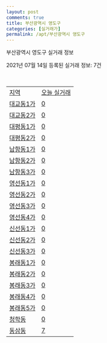 ```yaml
---
layout: post
comments: true
title: 부산광역시 영도구
categories: [실거래가]
permalink: /apt/부산광역시 영도구
---
```


부산광역시 영도구 실거래 정보

2021년 07월 14일 등록된 실거래 정보: 7건

<script type="text/javascript">
  google.charts.load('current', {'packages':['corechart']});
  google.charts.setOnLoadCallback(drawChart);

  function drawChart() {
    var data = google.visualization.arrayToDataTable([['거래일', '매매', '전월세', '전매'], ['20-07', 63, 39, 8], ['20-08', 118, 50, 19], ['20-09', 154, 72, 21], ['20-10', 165, 75, 35], ['20-11', 414, 69, 86], ['20-12', 297, 101, 61], ['21-01', 111, 94, 9], ['21-02', 132, 90, 148], ['21-03', 185, 100, 45], ['21-04', 278, 110, 50], ['21-05', 269, 130, 35], ['21-06', 100, 101, 12], ['21-07', 15, 20, 3]]);

    var options = {
      title: '최근 1년간 유형별 거래량 추이',
      legend: { position: 'bottom' }
    };

    var chart = new google.visualization.LineChart(document.getElementById('columnchart_material'));
    chart.draw(data, (options));
  }
</script>

<div id="columnchart_material" style="width: 95%; margin-left: -35px"></div>
<br>
<table class="sortable">
  <tr>
    <td><a href="#">지역</a></td>
    <td><a href="#">오늘 실거래</a></td>
  </tr>

  
  <tr class="item">
    <td><a href="부산광역시 영도구 대교동1가">대교동1가</a></td>
    <td><a href="부산광역시 영도구 대교동1가">0</a></td>
  </tr>
    

  <tr class="item">
    <td><a href="부산광역시 영도구 대교동2가">대교동2가</a></td>
    <td><a href="부산광역시 영도구 대교동2가">0</a></td>
  </tr>
    

  <tr class="item">
    <td><a href="부산광역시 영도구 대평동1가">대평동1가</a></td>
    <td><a href="부산광역시 영도구 대평동1가">0</a></td>
  </tr>
    

  <tr class="item">
    <td><a href="부산광역시 영도구 대평동2가">대평동2가</a></td>
    <td><a href="부산광역시 영도구 대평동2가">0</a></td>
  </tr>
    

  <tr class="item">
    <td><a href="부산광역시 영도구 남항동1가">남항동1가</a></td>
    <td><a href="부산광역시 영도구 남항동1가">0</a></td>
  </tr>
    

  <tr class="item">
    <td><a href="부산광역시 영도구 남항동2가">남항동2가</a></td>
    <td><a href="부산광역시 영도구 남항동2가">0</a></td>
  </tr>
    

  <tr class="item">
    <td><a href="부산광역시 영도구 남항동3가">남항동3가</a></td>
    <td><a href="부산광역시 영도구 남항동3가">0</a></td>
  </tr>
    

  <tr class="item">
    <td><a href="부산광역시 영도구 영선동1가">영선동1가</a></td>
    <td><a href="부산광역시 영도구 영선동1가">0</a></td>
  </tr>
    

  <tr class="item">
    <td><a href="부산광역시 영도구 영선동2가">영선동2가</a></td>
    <td><a href="부산광역시 영도구 영선동2가">0</a></td>
  </tr>
    

  <tr class="item">
    <td><a href="부산광역시 영도구 영선동3가">영선동3가</a></td>
    <td><a href="부산광역시 영도구 영선동3가">0</a></td>
  </tr>
    

  <tr class="item">
    <td><a href="부산광역시 영도구 영선동4가">영선동4가</a></td>
    <td><a href="부산광역시 영도구 영선동4가">0</a></td>
  </tr>
    

  <tr class="item">
    <td><a href="부산광역시 영도구 신선동1가">신선동1가</a></td>
    <td><a href="부산광역시 영도구 신선동1가">0</a></td>
  </tr>
    

  <tr class="item">
    <td><a href="부산광역시 영도구 신선동2가">신선동2가</a></td>
    <td><a href="부산광역시 영도구 신선동2가">0</a></td>
  </tr>
    

  <tr class="item">
    <td><a href="부산광역시 영도구 신선동3가">신선동3가</a></td>
    <td><a href="부산광역시 영도구 신선동3가">0</a></td>
  </tr>
    

  <tr class="item">
    <td><a href="부산광역시 영도구 봉래동1가">봉래동1가</a></td>
    <td><a href="부산광역시 영도구 봉래동1가">0</a></td>
  </tr>
    

  <tr class="item">
    <td><a href="부산광역시 영도구 봉래동2가">봉래동2가</a></td>
    <td><a href="부산광역시 영도구 봉래동2가">0</a></td>
  </tr>
    

  <tr class="item">
    <td><a href="부산광역시 영도구 봉래동3가">봉래동3가</a></td>
    <td><a href="부산광역시 영도구 봉래동3가">0</a></td>
  </tr>
    

  <tr class="item">
    <td><a href="부산광역시 영도구 봉래동4가">봉래동4가</a></td>
    <td><a href="부산광역시 영도구 봉래동4가">0</a></td>
  </tr>
    

  <tr class="item">
    <td><a href="부산광역시 영도구 봉래동5가">봉래동5가</a></td>
    <td><a href="부산광역시 영도구 봉래동5가">0</a></td>
  </tr>
    

  <tr class="item">
    <td><a href="부산광역시 영도구 청학동">청학동</a></td>
    <td><a href="부산광역시 영도구 청학동">0</a></td>
  </tr>
    

  <tr class="item">
    <td><a href="부산광역시 영도구 동삼동">동삼동</a></td>
    <td><a href="부산광역시 영도구 동삼동">7</a></td>
  </tr>
    


</table>


    